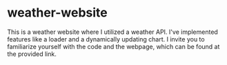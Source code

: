 # weather-website
This is a weather website where I utilized a weather API. I've implemented features like a loader and a dynamically updating chart. I invite you to familiarize yourself with the code and the webpage, which can be found at the provided link.
